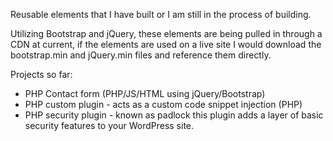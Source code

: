 Reusable elements that I have built or I am still in the process of building.

Utilizing Bootstrap and jQuery, these elements are being pulled in through a CDN at current, if the elements are used on a live site I would download the bootstrap.min and jQuery.min files and reference them directly.

Projects so far:
- PHP Contact form (PHP/JS/HTML using jQuery/Bootstrap)
- PHP custom plugin - acts as a custom code snippet injection (PHP)
- PHP security plugin - known as padlock this plugin adds a layer of basic security features to your WordPress site.
